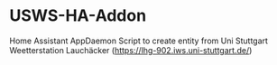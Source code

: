 # USWS-HA-Addon
Home Assistant AppDaemon Script to create entity from Uni Stuttgart Weetterstation Lauchäcker (https://lhg-902.iws.uni-stuttgart.de/)
